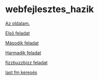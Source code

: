 webfejlesztes_hazik
===================

 <a href="http://elabro.github.com/webfejlesztes_hazik/" class="code">Az oldalam.</a>
 <p><a href="http://elabro.github.com/webfejlesztes_hazik/elso.html" class="code">Első feladat</a></p>
 <p><a href="http://elabro.github.com/webfejlesztes_hazik/masodik.html" class="code">Második feladat</a></p>
 <p><a href="http://elabro.github.com/webfejlesztes_hazik/harmadik.html" class="code">Harmadik feladat</a></p>
 <p><a href="http://elabro.github.com/webfejlesztes_hazik/fizz.html" class="code">fizzbuzzbizz feladat</a></p>
 <p><a href="http://elabro.github.com/webfejlesztes_hazik/last.html" class="code">last fm keresés</a></p>
